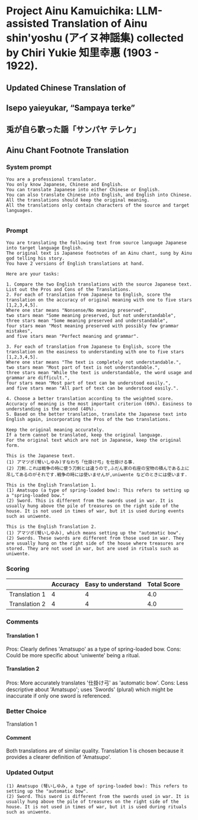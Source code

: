 # Project Ainu Kamuichika: LLM-assisted Translation of Ainu shin'yoshu (アイヌ神謡集) collected by Chiri Yukie 知里幸惠 (1903 - 1922).

## Updated Chinese Translation of

## Isepo yaieyukar, “Sampaya terke” 
## 兎が自ら歌った謡「サンパヤ テレケ」
## Ainu Chant Footnote Translation

### System prompt
```
You are a professional translator. 
You only know Japanese, Chinese and English. 
You can translate Japanese into either Chinese or English. 
You can also translate Chinese into English, and English into Chinese.
All the translations should keep the original meaning.
All the translations only contain characters of the source and target languages.


```

### Prompt
```
You are translating the following text from source language Japanese into target language English. 
The original text is Japanese footnotes of an Ainu chant, sung by Ainu god telling his story. 
You have 2 versions of English translations at hand.

Here are your tasks:

1. Compare the two English translations with the source Japanese text. List out the Pros and Cons of the Translations.
2. For each of translation from Japanese to English, score the translation on the accuracy of original meaning with one to five stars [1,2,3,4,5].
Where one star means "Nonsense/No meaning preserved",
two stars mean "Some meaning preserved, but not understandable",
three stars mean "Some meaning preserved and understandable",
four stars mean "Most meaning preserved with possibly few grammar mistakes",
and five stars mean "Perfect meaning and grammar".

3. For each of translation from Japanese to English, score the translation on the easiness to understanding with one to five stars [1,2,3,4,5].
Where one star means "The text is completely not understandable.",
two stars mean "Most part of text is not understandable.",
three stars mean "While the text is understandable, the word usage and grammar are difficult.",
four stars mean "Most part of text can be understood easily.",
and five stars mean "All part of text can be understood easily.".

4. Choose a better translation according to the weighted score. Accuracy of meaning is the most important criterion (60%). Easiness to understanding is the second (40%).
5. Based on the better translation, translate the Japanese text into English again, incorporating the Pros of the two translations.

Keep the original meaning accurately. 
If a term cannot be translated, keep the original language.
For the original text which are not in Japanese, keep the original form. 

This is the Japanese text.
(1) アマツポ(弩いしゆみ)すなわち「仕掛け弓」を仕掛ける事.
(2) 刀剣.これは戦争の時に使う刀剣とは違うので,ふだん家の右座の宝物の積んである上に吊してあるのがそれです.戦争の時には使いませんが,uniwente などのときには使います.

This is the English Translation 1.
(1) Amatsupo (a type of spring-loaded bow): This refers to setting up a "spring-loaded bow."
(2) Sword. This is different from the swords used in war. It is usually hung above the pile of treasures on the right side of the house. It is not used in times of war, but it is used during events such as uniwente.

This is the English Translation 2.
(1) アマツポ(弩いしゆみ), which means setting up the "automatic bow".
(2) Swords. These swords are different from those used in war. They are usually hung on the right side of the house where treasures are stored. They are not used in war, but are used in rituals such as uniwente.

```
### Scoring

|               | Accuracy | Easy to understand |  Total Score |
| ------------- | -------- | ------------------ | ------------ | 
| Translation 1 | 4 | 4 |  4.0 |
| Translation 2 | 4 | 4 |  4.0 |

### Comments
#### Translation 1
Pros: Clearly defines 'Amatsupo' as a type of spring-loaded bow. Cons: Could be more specific about 'uniwente' being a ritual.

#### Translation 2
Pros: More accurately translates '仕掛け弓' as 'automatic bow'. Cons: Less descriptive about 'Amatsupo'; uses 'Swords' (plural) which might be inaccurate if only one sword is referenced.

### Better Choice
Translation 1
#### Comment
Both translations are of similar quality. Translation 1 is chosen because it provides a clearer definition of 'Amatsupo'.

### Updated Output
```
(1) Amatsupo (弩いしゆみ, a type of spring-loaded bow): This refers to setting up the "automatic bow".
(2) Sword. This sword is different from the swords used in war. It is usually hung above the pile of treasures on the right side of the house. It is not used in times of war, but it is used during rituals such as uniwente.
```

